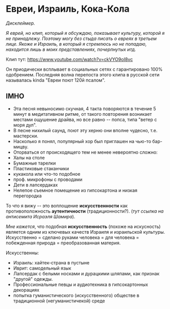 # Евреи, Израиль, Кока-Кола

*Дисклеймер.* 

*Я еврей, но клип, который я обсуждаю, показывает культуру, которой я не принадлежу.
Поэтому могу без стыда писать о евреях в третьем лице. 
Якоже и Израиль, в который я стремлюсь но не попадаю, находится лишь в моих представлениях, почерпнутых итд.*

Клип тут: https://www.youtube.com/watch?v=ckVYO9oI8vc

Он приодически всплывает в социальных сетях с гарантировано 100% одобрением. Последняя волна перепоста 
этого клипа в русской сети называлась kinda "Евреи поют 120й псалом".

IMHO
----

- Эта песня невыносимо скучная, 4 такта поворяются в течение 5 минут в медитативном ритме, 
от такого повторения возникает местами ощушение драйва, но все равно -- попса, типа "ветер с моря дул".
- В песне нихилый саунд, поют эту херню они вполне чудесно, т.е. мастерски.
- Насколько я понял, популярный хор был приглашен на чью-то бар-мицву.
- Оторваться от происходящего тем не менее невероятно сложно:
 - Халы на столе
 - Бумажные тарелки
 - Пластиковые стаканчики
 - кукакола или что-то подобное
 - проф. микрофоны с проводами
 - Дети в лапсердаках
 - Нелепое съемное помещение из гипсокартона и низкая перегородка

То что я вижу -- это воплощение **искусственности** как противоположность **аутентичности** (традиционности?). (*тут ссылка на антисемита Исраэля Шамира*).

_Мне кажется_, что подобная **искусственность** (похоже на искусность) является одним из ключевых качеств Израиля и израильской культуры. Искусственно = сделано руками человека = для человека = побежденная природа = преобразованная материя.

Искусственны:
- Израиль: хайтек-страна в пустыне
- Иврит: самодельный язык
- Лапсердак с белыми носками и дурацкими шляпами, как признак "другой" одежды.
- Профессиональные певцы и аудиотехника в гипсокартонных декорациях
- попытка гуманистического (искусственного) обществе в традиционной (негуманистичекой) среде
